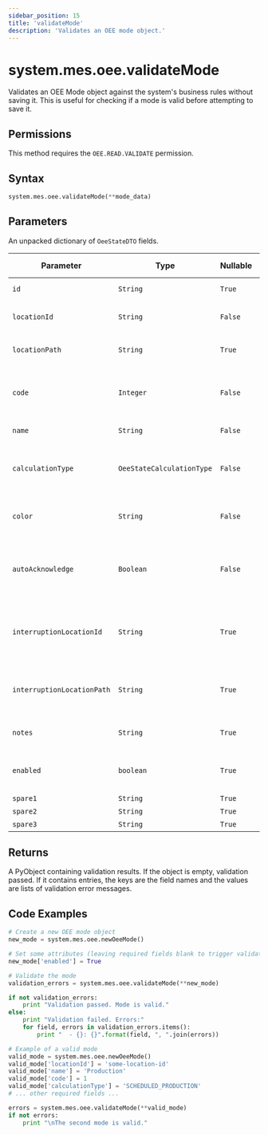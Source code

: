 ```yaml
---
sidebar_position: 15
title: 'validateMode'
description: 'Validates an OEE mode object.'
---
```


# system.mes.oee.validateMode

Validates an OEE Mode object against the system's business rules without saving it. This is useful for checking if a mode is valid before attempting to save it.

## Permissions

This method requires the `OEE.READ.VALIDATE` permission.

## Syntax

```python
system.mes.oee.validateMode(**mode_data)
```

## Parameters

An unpacked dictionary of `OeeStateDTO` fields.

| Parameter                  | Type                      | Nullable | Description                                                              | Default Value |
| -------------------------- | ------------------------- | -------- | ------------------------------------------------------------------------ | ------------- |
| `id`                       | `String`                  | `True`   | The id of the OEE State                                                  | `null`        |
| `locationId`               | `String`                  | `False`  | Identifier of the associated location                                    | `null`        |
| `locationPath`             | `String`                  | `True`   | Path of the associated location                                          | `null`        |
| `code`                     | `Integer`                 | `False`  | Integer state number, which must be unique for a given location          | `null`        |
| `name`                     | `String`                  | `False`  | Name of the state                                                        | `null`        |
| `calculationType`          | `OeeStateCalculationType` | `False`  | Specifies how this state contributes to OEE calculations                 | `DOWNTIME`    |
| `color`                    | `String`                  | `False`  | Hex color code representing the state visually                           | `"#000000"`   |
| `autoAcknowledge`          | `Boolean`                 | `False`  | Whether to automatically acknowledge the state record when it is created | `false`       |
| `interruptionLocationId`   | `String`                  | `True`   | Immediate interruption location that caused a blocked/starved state      | `null`        |
| `interruptionLocationPath` | `String`                  | `True`   | Path to the location that caused a blocked/starved state                 | `null`        |
| `notes`                    | `String`                  | `True`   | Notes associated with the OEE State                                      | `null`        |
| `enabled`                  | `boolean`                 | `True`   | Indicates whether the OEE State is enabled                               | `true`        |
| `spare1`                   | `String`                  | `True`   | Extra field 1                                                            | `null`        |
| `spare2`                   | `String`                  | `True`   | Extra field 2                                                            | `null`        |
| `spare3`                   | `String`                  | `True`   | Extra field 3                                                            | `null`        |

## Returns

A PyObject containing validation results. If the object is empty, validation passed. If it contains entries, the keys are the field names and the values are lists of validation error messages.

## Code Examples

```python
# Create a new OEE mode object
new_mode = system.mes.oee.newOeeMode()

# Set some attributes (leaving required fields blank to trigger validation errors)
new_mode['enabled'] = True

# Validate the mode
validation_errors = system.mes.oee.validateMode(**new_mode)

if not validation_errors:
    print "Validation passed. Mode is valid."
else:
    print "Validation failed. Errors:"
    for field, errors in validation_errors.items():
        print "  - {}: {}".format(field, ", ".join(errors))

# Example of a valid mode
valid_mode = system.mes.oee.newOeeMode()
valid_mode['locationId'] = 'some-location-id'
valid_mode['name'] = 'Production'
valid_mode['code'] = 1
valid_mode['calculationType'] = 'SCHEDULED_PRODUCTION'
# ... other required fields ...

errors = system.mes.oee.validateMode(**valid_mode)
if not errors:
    print "\nThe second mode is valid."
```
